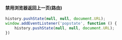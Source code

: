 #### 禁用浏览器返回上一页(路由)

```js
history.pushState(null, null, document.URL);
window.addEventListener('popstate', function () {
    history.pushState(null, null, document.URL);
})
```


